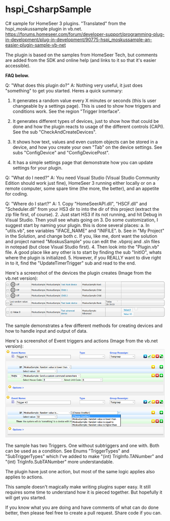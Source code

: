 # hspi_CsharpSample
C# sample for HomeSeer 3 plugins. "Translated" from the hspi_moskussample plugin in vb.net.
https://forums.homeseer.com/forum/developer-support/programming-plug-in-development/plug-in-development/90775-hspi_moskussample-an-easier-plugin-sample-vb-net

The plugin is based on the samples from HomeSeer Tech, but  comments are added from the SDK and online help (and links to it so that it's easier accessible).

**FAQ below.**

Q: "What does this plugin do?"
A: Nothing very useful, it just does "something" to get you started. Heres a quick summary:
1. It generates a random value every X minutes or seconds (this Is user changeable by a settings page). This is used to show how triggers and conditions work. See the region "Trigger Interface".

2. It generates different types of devices, just to show how that could be done and how the plugin reacts to usage of the different controls (CAPI). See the sub "CheckAndCreateDevices".

3. It shows how text, values and even custom objects can be stored in a device, and how you create your own "Tab" on the device settings. See subs "ConfigDevice" and "ConfigDevicePost".

4. It has a simple settings page that demonstrate how you can update settings for your plugin.


Q: "What do I need?"
A: You need Visual Studio (Visual Studio Community Edition should work just fine), HomeSeer 3 running either locally or on a remote computer, some spare time (the more, the better), and an appetite for coding.


Q: "Where do I start?"
A: 1. Copy "HomeSeerAPI.dll", "HSCF.dll" and "Scheduler.dll" from your HS3 dir to into the dir of this project (extract the zip file first, of course).
2. Just start HS3 if its not running, and hit Debug in Visual Studio. Then youll see whats going on
3. Do some customization, I suggest start by naming your plugin. this is done several places:
a. In "utils.vb", see variables "IFACE_NAME" and "INIFILE".
b. See in "My Project" in the Solution, and change both
c. If you, like me, dont want the solution and project named "MoskusSample" you can edit the .vbproj and .sln files in notepad (but close Visual Studio first).
4. Then look into the "Plugin.vb" file. A good place like any other is to start by finding the sub "InitIO", whats where the plugin is initialized.
5. However, if you REALLY want to dive right in to it, find the "UpdateTimerTrigger" sub and read to the end.

Here's a screenshot of the devices the plugin creates (Image from the vb.net version):
![alt text](readmeimages/devices.png "Devices")

The sample demonstrates a few different methods for creating devices and how to handle input and output of data.

Here's a screenshot of Event triggers and actions (Image from the vb.net version):
![alt text](readmeimages/triggeraction.png "Triggers and actions")

The sample has two Triggers. One without subtriggers and one with. Both can be used as a condition. See Enums "TriggerTypes" and "SubTriggerTypes" which I've added to make "(int) TrigInfo.TANumber" and "(int) TrigInfo.SubTANumber" more understandable.

The plugin have just one action, but most of the same logic applies also applies to actions.

This sample doesn't magically make writing plugins super easy. It still requires some time to understand how it is pieced together. But hopefully it will get you started.

If you know what you are doing and have comments of what can do done better, then please feel free to create a pull request. Share code if you can. 

